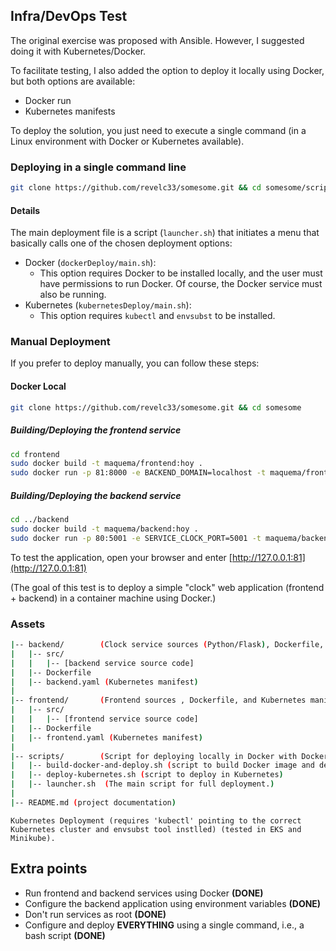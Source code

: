 ## Infra/DevOps Test

The original exercise was proposed with Ansible. However, I suggested doing it with Kubernetes/Docker.

To facilitate testing, I also added the option to deploy it locally using Docker, but both options are available:
- Docker run
- Kubernetes manifests

To deploy the solution, you just need to execute a single command (in a Linux environment with Docker or Kubernetes available).

### Deploying in a single command line

```bash
git clone https://github.com/revelc33/somesome.git && cd somesome/scripts && bash launcher.sh
```

#### Details
The main deployment file is a script (`launcher.sh`) that initiates a menu that basically calls one of the chosen deployment options:

- Docker (`dockerDeploy/main.sh`):
  - This option requires Docker to be installed locally, and the user must have permissions to run Docker. Of course, the Docker service must also be running.
- Kubernetes (`kubernetesDeploy/main.sh`):
  - This option requires `kubectl` and `envsubst` to be installed.

### Manual Deployment

If you prefer to deploy manually, you can follow these steps:

#### Docker Local

```bash
git clone https://github.com/revelc33/somesome.git && cd somesome
```

##### Building/Deploying the frontend service

```bash
cd frontend
sudo docker build -t maquema/frontend:hoy .
sudo docker run -p 81:8000 -e BACKEND_DOMAIN=localhost -t maquema/frontend:hoy &
```

##### Building/Deploying the backend service

```bash
cd ../backend
sudo docker build -t maquema/backend:hoy .
sudo docker run -p 80:5001 -e SERVICE_CLOCK_PORT=5001 -t maquema/backend:hoy &
```

To test the application, open your browser and enter [http://127.0.0.1:81](http://127.0.0.1:81)

(The goal of this test is to deploy a simple "clock" web application (frontend + backend) in a container machine using Docker.)

### Assets 

```bash
|-- backend/        (Clock service sources (Python/Flask), Dockerfile, and Kubernetes manifests.)
|   |-- src/
|   |   |-- [backend service source code]
|   |-- Dockerfile
|   |-- backend.yaml (Kubernetes manifest)
|
|-- frontend/       (Frontend sources , Dockerfile, and Kubernetes manifests.)
|   |-- src/
|   |   |-- [frontend service source code]
|   |-- Dockerfile
|   |-- frontend.yaml (Kubernetes manifest)
|
|-- scripts/        (Script for deploying locally in Docker with Docker run.)
|   |-- build-docker-and-deploy.sh (script to build Docker image and deploy locally)
|   |-- deploy-kubernetes.sh (script to deploy in Kubernetes)
|   |-- launcher.sh  (The main script for full deployment.)
|
|-- README.md (project documentation)
```


`Kubernetes Deployment (requires 'kubectl' pointing to the correct Kubernetes cluster and envsubst tool instlled) (tested in EKS and Minikube).`


## Extra points

- Run frontend and backend services using Docker **(DONE)**
- Configure the backend application using environment variables **(DONE)**
- Don't run services as root **(DONE)**
- Configure and deploy **EVERYTHING** using a single command, i.e., a bash script **(DONE)**